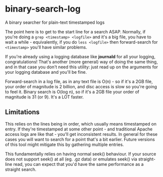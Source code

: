 # binary-search-log
A binary searcher for plain-text timestamped logs

The point here is to get to the start line for a search ASAP. Normally, if
you're doing a `grep <timestamp> <logfile>` and it's a big file, you have to
wait a while - equivalently, if you do `less <logfile>` then
forward-search for `<timestamp>` you'll have similar problems.

If you're already using a logging database like **journald** for all your
logging, congratulations! That's another (more general) way of doing the same
thing, and in that case you don't need this utility: just read up on the
arguments for your logging database and you'll be fine.

Forward-search in a log file, as in any text file is O(n) - so if it's a 2GB
file, your order of magnitude is 2 billion, and disc access is slow so you're
going to feel it. Binary search is O(log n), so if it's a 2GB file your order of
magnitude is 31 (or 9). It's a LOT faster.

## Limitations

This relies on the lines being in order, which usually means timestamped on
entry. If they're timestamped at some other point - and traditional Apache
access logs are like that - you'll get inconsistent results. In general for
these cases you will want to search for a point that's a bit earlier. Future
versions of this tool might mitigate this by gathering multiple entries.

This fundamentally relies on having normal seek() behaviour. If your source does
not support seek() at all (eg. .gz data) or emulates seek() via straight-line
read, you can expect that you'd have the same performance as a straight search.